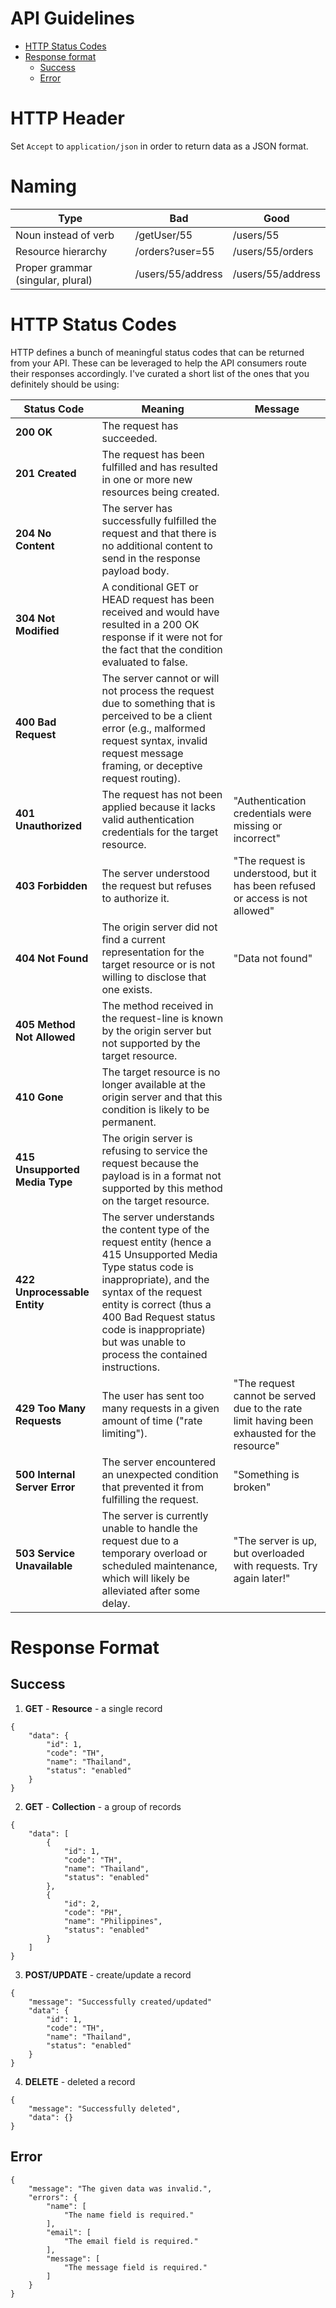 # API Guidelines <!-- omit in toc -->

- [HTTP Status Codes](#http-status-codes)
- [Response format](#response-format)
  - [Success](#success)
  - [Error](#error)

# HTTP Header
Set `Accept` to `application/json` in order to return data as a JSON format.

# Naming
| Type | Bad | Good |
|------|-----|------|
| Noun instead of verb | /getUser/55 | /users/55 |
| Resource hierarchy | /orders?user=55 | /users/55/orders |
| Proper grammar (singular, plural) | /users/55/address | /users/55/address |

# HTTP Status Codes 
HTTP defines a bunch of meaningful status codes that can be returned from your API. These can be leveraged to help the API consumers route their responses accordingly. I've curated a short list of the ones that you definitely should be using:

| Status Code | Meaning | Message |
|-------------|---------|---------|
| **200 OK** | The request has succeeded.|
| **201 Created** | The request has been fulfilled and has resulted in one or more new resources being created. |
| **204 No Content** | The server has successfully fulfilled the request and that there is no additional content to send in the response payload body. |
| **304 Not Modified** | A conditional GET or HEAD request has been received and would have resulted in a 200 OK response if it were not for the fact that the condition evaluated to false. |
| **400 Bad Request** | The server cannot or will not process the request due to something that is perceived to be a client error (e.g., malformed request syntax, invalid request message framing, or deceptive request routing). |
| **401 Unauthorized** | The request has not been applied because it lacks valid authentication credentials for the target resource. | "Authentication credentials were missing or incorrect" |
| **403 Forbidden** | The server understood the request but refuses to authorize it. | "The request is understood, but it has been refused or access is not allowed" |
| **404 Not Found** | The origin server did not find a current representation for the target resource or is not willing to disclose that one exists. | "Data not found" |
| **405 Method Not Allowed** | The method received in the request-line is known by the origin server but not supported by the target resource. |
| **410 Gone** | The target resource is no longer available at the origin server and that this condition is likely to be permanent. |
| **415 Unsupported Media Type** | The origin server is refusing to service the request because the payload is in a format not supported by this method on the target resource. |
| **422 Unprocessable Entity** | The server understands the content type of the request entity (hence a 415 Unsupported Media Type status code is inappropriate), and the syntax of the request entity is correct (thus a 400 Bad Request status code is inappropriate) but was unable to process the contained instructions. |
| **429 Too Many Requests** | The user has sent too many requests in a given amount of time ("rate limiting"). | "The request cannot be served due to the rate limit having been exhausted for the resource" |
| **500 Internal Server Error** | The server encountered an unexpected condition that prevented it from fulfilling the request. | "Something is broken" |
| **503 Service Unavailable** | The server is currently unable to handle the request due to a temporary overload or scheduled maintenance, which will likely be alleviated after some delay. | "The server is up, but overloaded with requests. Try again later!" |

# Response Format

## Success 

1. **GET** - **Resource** - a single record
```
{
    "data": {
        "id": 1,
        "code": "TH",
        "name": "Thailand",
        "status": "enabled"
    }
}
```

2. **GET** - **Collection** - a group of records
```
{
    "data": [
        {
            "id": 1,
            "code": "TH",
            "name": "Thailand",
            "status": "enabled"
        },
        {
            "id": 2,
            "code": "PH",
            "name": "Philippines",
            "status": "enabled"
        }
    ]
}
```

3. **POST/UPDATE** - create/update a record
```
{
    "message": "Successfully created/updated"
    "data": {
        "id": 1,
        "code": "TH",
        "name": "Thailand",
        "status": "enabled"
    }
}
```

4. **DELETE** - deleted a record
```
{
    "message": "Successfully deleted",
    "data": {}
}
```

## Error

```
{
    "message": "The given data was invalid.",
    "errors": {
        "name": [
            "The name field is required."
        ],
        "email": [
            "The email field is required."
        ],
        "message": [
            "The message field is required."
        ]
    }
}
```

